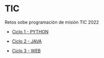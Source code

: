 # TIC


Retos sobe programación de misión TIC 2022

* [Ciclo 1 - PYTHON](./Ciclo1%20-%20PYTHON/)

* [Ciclo 2 - JAVA](./Ciclo2%-%JAVA)

* [Ciclo 3 - WEB](./Ciclo3%-%WEB)
